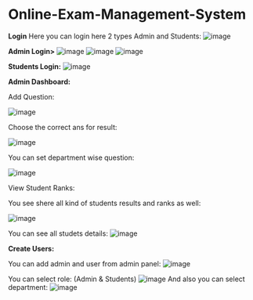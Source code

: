 # Online-Exam-Management-System
**Login**
Here you can login here 2 types Admin and Students:
![image](https://github.com/user-attachments/assets/38eb1cc2-e26e-42bb-b43e-845010735cd0)



**Admin Login>**
![image](https://github.com/user-attachments/assets/6cb199e1-d399-4082-bdba-473f7114f377)
![image](https://github.com/user-attachments/assets/c7a8c141-1cc3-4e2e-8542-24ecf446e3a2)
![image](https://github.com/user-attachments/assets/10e2643c-ca5e-4d25-9d7a-25f26d9cda5c)


**Students Login:**
![image](https://github.com/user-attachments/assets/e9280d91-288d-408f-83f1-af5b48062ab5)


**Admin Dashboard:**

Add Question:

![image](https://github.com/user-attachments/assets/7752ae13-fddc-40d0-95f7-05242aa0cf8f)

Choose the correct ans for result:

![image](https://github.com/user-attachments/assets/4bca473f-bda7-4e59-a439-b39847f421bf)

You can set department wise question:

![image](https://github.com/user-attachments/assets/dac05af1-459d-4fd5-8ed4-d2a0696e15b2)


View Student Ranks:


You see shere all kind of students results and ranks as well:


![image](https://github.com/user-attachments/assets/6e5d71c7-c8f9-46c3-b16a-5e9ec212f883)

You can see all studets details:
![image](https://github.com/user-attachments/assets/269e689e-0274-4c9b-bd0e-137bdba066d8)


**Create Users:**

You can add admin and user from admin panel:
![image](https://github.com/user-attachments/assets/5b66373e-7577-4557-afa5-ea1f934f56d2)

You can select role: (Admin & Students)
![image](https://github.com/user-attachments/assets/ba4aa78e-87f3-44d1-8664-9ad409b751f8)
And also you can select department:
![image](https://github.com/user-attachments/assets/5859a63d-adb3-4626-aaff-c30f4560c09a)


